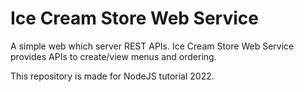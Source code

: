 # Ice Cream Store Web Service

A simple web which server REST APIs. Ice Cream Store Web Service provides APIs to create/view menus and ordering.

This repository is made for NodeJS tutorial 2022.
